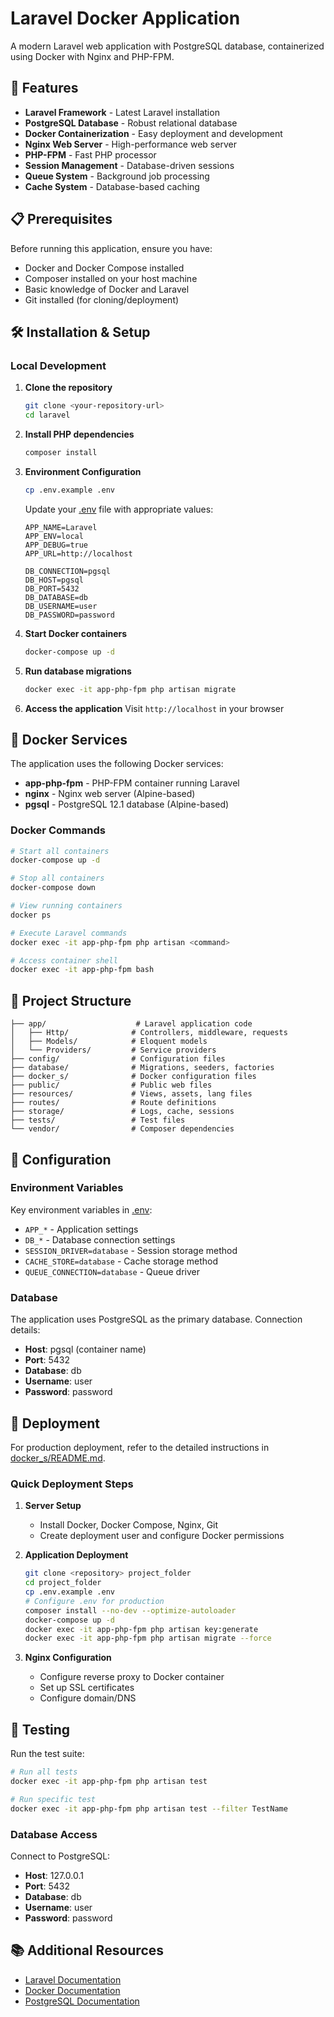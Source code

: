 # Laravel Docker Application

A modern Laravel web application with PostgreSQL database, containerized using Docker with Nginx and PHP-FPM.

## 🚀 Features

- **Laravel Framework** - Latest Laravel installation
- **PostgreSQL Database** - Robust relational database
- **Docker Containerization** - Easy deployment and development
- **Nginx Web Server** - High-performance web server
- **PHP-FPM** - Fast PHP processor
- **Session Management** - Database-driven sessions
- **Queue System** - Background job processing
- **Cache System** - Database-based caching

## 📋 Prerequisites

Before running this application, ensure you have:

- Docker and Docker Compose installed
- Composer installed on your host machine
- Basic knowledge of Docker and Laravel
- Git installed (for cloning/deployment)

## 🛠️ Installation & Setup

### Local Development

1. **Clone the repository**
   ```bash
   git clone <your-repository-url>
   cd laravel
   ```

2. **Install PHP dependencies**
   ```bash
   composer install
   ```

3. **Environment Configuration**
   ```bash
   cp .env.example .env
   ```
   
   Update your [.env](.env) file with appropriate values:
   ```env
   APP_NAME=Laravel
   APP_ENV=local
   APP_DEBUG=true
   APP_URL=http://localhost
   
   DB_CONNECTION=pgsql
   DB_HOST=pgsql
   DB_PORT=5432
   DB_DATABASE=db
   DB_USERNAME=user
   DB_PASSWORD=password
   ```

4. **Start Docker containers**
   ```bash
   docker-compose up -d
   ```

5. **Run database migrations**
   ```bash
   docker exec -it app-php-fpm php artisan migrate
   ```

6. **Access the application**
   Visit `http://localhost` in your browser

## 🐳 Docker Services

The application uses the following Docker services:

- **app-php-fpm** - PHP-FPM container running Laravel
- **nginx** - Nginx web server (Alpine-based)
- **pgsql** - PostgreSQL 12.1 database (Alpine-based)

### Docker Commands

```bash
# Start all containers
docker-compose up -d

# Stop all containers
docker-compose down

# View running containers
docker ps

# Execute Laravel commands
docker exec -it app-php-fpm php artisan <command>

# Access container shell
docker exec -it app-php-fpm bash
```

## 📁 Project Structure

```
├── app/                    # Laravel application code
│   ├── Http/              # Controllers, middleware, requests
│   ├── Models/            # Eloquent models
│   └── Providers/         # Service providers
├── config/                # Configuration files
├── database/              # Migrations, seeders, factories
├── docker_s/              # Docker configuration files
├── public/                # Public web files
├── resources/             # Views, assets, lang files
├── routes/                # Route definitions
├── storage/               # Logs, cache, sessions
├── tests/                 # Test files
└── vendor/                # Composer dependencies
```

## 🔧 Configuration

### Environment Variables

Key environment variables in [.env](.env):

- `APP_*` - Application settings
- `DB_*` - Database connection settings
- `SESSION_DRIVER=database` - Session storage method
- `CACHE_STORE=database` - Cache storage method
- `QUEUE_CONNECTION=database` - Queue driver

### Database

The application uses PostgreSQL as the primary database. Connection details:
- **Host**: pgsql (container name)
- **Port**: 5432
- **Database**: db
- **Username**: user
- **Password**: password

## 🚀 Deployment

For production deployment, refer to the detailed instructions in [docker_s/README.md](docker_s/README.md).

### Quick Deployment Steps

1. **Server Setup**
   - Install Docker, Docker Compose, Nginx, Git
   - Create deployment user and configure Docker permissions

2. **Application Deployment**
   ```bash
   git clone <repository> project_folder
   cd project_folder
   cp .env.example .env
   # Configure .env for production
   composer install --no-dev --optimize-autoloader
   docker-compose up -d
   docker exec -it app-php-fpm php artisan key:generate
   docker exec -it app-php-fpm php artisan migrate --force
   ```

3. **Nginx Configuration**
   - Configure reverse proxy to Docker container
   - Set up SSL certificates
   - Configure domain/DNS

## 🧪 Testing

Run the test suite:

```bash
# Run all tests
docker exec -it app-php-fpm php artisan test

# Run specific test
docker exec -it app-php-fpm php artisan test --filter TestName
```

### Database Access

Connect to PostgreSQL:
- **Host**: 127.0.0.1
- **Port**: 5432
- **Database**: db
- **Username**: user
- **Password**: password

## 📚 Additional Resources

- [Laravel Documentation](https://laravel.com/docs)
- [Docker Documentation](https://docs.docker.com/)
- [PostgreSQL Documentation](https://www.postgresql.org/docs/)
